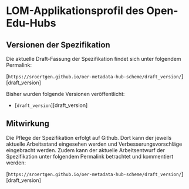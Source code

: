 # LOM-Applikationsprofil des Open-Edu-Hubs

## Versionen der Spezifikation

Die aktuelle Draft-Fassung der Spezifikation findet sich unter folgendem Permalink:

[`https://sroertgen.github.io/oer-metadata-hub-scheme/draft_version/`][draft_version]

Bisher wurden folgende Versionen veröffentlicht:

- [`draft_version`][draft_version]

## Mitwirkung

Die Pflege der Spezifikation erfolgt auf Github. Dort kann der jeweils aktuelle Arbeitsstand eingesehen werden und Verbesserungsvorschläge eingebracht werden. Zudem kann der aktuelle Arbeitsentwurf der Spezifikation unter folgendem Permalink betrachtet und kommentiert werden:

[`https://sroertgen.github.io/oer-metadata-hub-scheme/draft_version/`][draft_version]